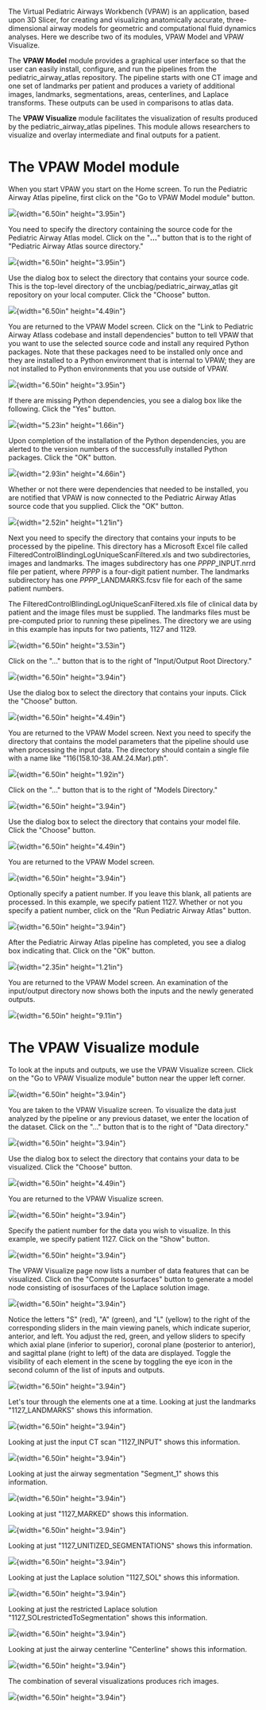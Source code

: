 The Virtual Pediatric Airways Workbench (VPAW) is an application, based
upon 3D Slicer, for creating and visualizing anatomically accurate,
three-dimensional airway models for geometric and computational fluid
dynamics analyses. Here we describe two of its modules, VPAW Model and
VPAW Visualize.

The **VPAW Model** module provides a graphical user interface so that
the user can easily install, configure, and run the pipelines from the
pediatric_airway_atlas repository. The pipeline starts with one CT image
and one set of landmarks per patient and produces a variety of
additional images, landmarks, segmentations, areas, centerlines, and
Laplace transforms. These outputs can be used in comparisons to atlas
data.

The **VPAW Visualize** module facilitates the visualization of results
produced by the pediatric_airway_atlas pipelines. This module allows
researchers to visualize and overlay intermediate and final outputs for
a patient.

# The VPAW Model module

When you start VPAW you start on the Home screen. To run the Pediatric
Airway Atlas pipeline, first click on the "Go to VPAW Model module"
button.

![](./media/image8.png){width="6.50in" height="3.95in"}

You need to specify the directory containing the source code for the
Pediatric Airway Atlas model. Click on the "**\...**" button that is to
the right of "Pediatric Airway Atlas source directory."

![](./media/image29.png){width="6.50in" height="3.95in"}

Use the dialog box to select the directory that contains your source
code. This is the top-level directory of the
uncbiag/pediatric_airway_atlas git repository on your local computer.
Click the "Choose" button.

![](./media/image18.png){width="6.50in" height="4.49in"}

You are returned to the VPAW Model screen. Click on the "Link to
Pediatric Airway Atlass codebase and install dependencies" button to
tell VPAW that you want to use the selected source code and install any
required Python packages. Note that these packages need to be installed
only once and they are installed to a Python environment that is
internal to VPAW; they are not installed to Python environments that you
use outside of VPAW.

![](./media/image23.png){width="6.50in" height="3.95in"}

If there are missing Python dependencies, you see a dialog box like the
following. Click the "Yes" button.

![](./media/image21.png){width="5.23in" height="1.66in"}

Upon completion of the installation of the Python dependencies, you are
alerted to the version numbers of the successfully installed Python
packages. Click the "OK" button.

![](./media/image7.png){width="2.93in" height="4.66in"}

Whether or not there were dependencies that needed to be installed, you
are notified that VPAW is now connected to the Pediatric Airway Atlas
source code that you supplied. Click the "OK" button.

![](./media/image6.png){width="2.52in" height="1.21in"}

Next you need to specify the directory that contains your inputs to be
processed by the pipeline. This directory has a Microsoft Excel file
called FilteredControlBlindingLogUniqueScanFiltered.xls and two
subdirectories, images and landmarks. The images subdirectory has one
*PPPP*\_INPUT.nrrd file per patient, where *PPPP* is a four-digit
patient number. The landmarks subdirectory has one
*PPPP*\_LANDMARKS.fcsv file for each of the same patient numbers.

The FilteredControlBlindingLogUniqueScanFiltered.xls file of clinical
data by patient and the image files must be supplied. The landmarks
files must be pre-computed prior to running these pipelines. The
directory we are using in this example has inputs for two patients, 1127
and 1129.

![](./media/image1.png){width="6.50in" height="3.53in"}

Click on the "\..." button that is to the right of "Input/Output Root
Directory."

![](./media/image23.png){width="6.50in" height="3.94in"}

Use the dialog box to select the directory that contains your inputs.
Click the "Choose" button.

![](./media/image26.png){width="6.50in" height="4.49in"}

You are returned to the VPAW Model screen. Next you need to specify the
directory that contains the model parameters that the pipeline should
use when processing the input data. The directory should contain a
single file with a name like "116(158.10-38.AM.24.Mar).pth".

![](./media/image27.png){width="6.50in" height="1.92in"}

Click on the "\..." button that is to the right of "Models Directory."

![](./media/image9.png){width="6.50in" height="3.94in"}

Use the dialog box to select the directory that contains your model
file. Click the "Choose" button.

![](./media/image4.png){width="6.50in" height="4.49in"}

You are returned to the VPAW Model screen.

![](./media/image13.png){width="6.50in" height="3.94in"}

Optionally specify a patient number. If you leave this blank, all
patients are processed. In this example, we specify patient 1127.
Whether or not you specify a patient number, click on the "Run Pediatric
Airway Atlas" button.

![](./media/image22.png){width="6.50in" height="3.94in"}

After the Pediatric Airway Atlas pipeline has completed, you see a
dialog box indicating that. Click on the "OK" button.

![](./media/image2.png){width="2.35in"
height="1.21in"}

You are returned to the VPAW Model screen. An examination of the
input/output directory now shows both the inputs and the newly generated
outputs.

![](./media/image5.png){width="6.50in" height="9.11in"}

# The VPAW Visualize module

To look at the inputs and outputs, we use the VPAW Visualize screen.
Click on the "Go to VPAW Visualize module" button near the upper left
corner.

![](./media/image22.png){width="6.50in" height="3.94in"}

You are taken to the VPAW Visualize screen. To visualize the data just
analyzed by the pipeline or any previous dataset, we enter the location
of the dataset. Click on the "\..." button that is to the right of "Data
directory."

![](./media/image28.png){width="6.50in" height="3.94in"}

Use the dialog box to select the directory that contains your data to be
visualized. Click the "Choose" button.

![](./media/image3.png){width="6.50in" height="4.49in"}

You are returned to the VPAW Visualize screen.

![](./media/image12.png){width="6.50in" height="3.94in"}

Specify the patient number for the data you wish to visualize. In this
example, we specify patient 1127. Click on the "Show" button.

![](./media/image11.png){width="6.50in" height="3.94in"}

The VPAW Visualize page now lists a number of data features that can be
visualized. Click on the "Compute Isosurfaces" button to generate a
model node consisting of isosurfaces of the Laplace solution image.

![](./media/image20.png){width="6.50in" height="3.94in"}

Notice the letters "S" (red), "A" (green), and "L" (yellow) to the right
of the corresponding sliders in the main viewing panels, which indicate
superior, anterior, and left. You adjust the red, green, and yellow
sliders to specify which axial plane (inferior to superior), coronal
plane (posterior to anterior), and sagittal plane (right to left) of the
data are displayed. Toggle the visibility of each element in the scene
by toggling the eye icon in the second column of the list of inputs and
outputs.

![](./media/image19.png){width="6.50in" height="3.94in"}

Let's tour through the elements one at a time. Looking at just the
landmarks "1127_LANDMARKS" shows this information.

![](./media/image16.png){width="6.50in" height="3.94in"}

Looking at just the input CT scan "1127_INPUT" shows this information.

![](./media/image24.png){width="6.50in" height="3.94in"}

Looking at just the airway segmentation "Segment_1" shows this
information.

![](./media/image30.png){width="6.50in" height="3.94in"}

Looking at just "1127_MARKED" shows this information.

![](./media/image14.png){width="6.50in" height="3.94in"}

Looking at just "1127_UNITIZED_SEGMENTATIONS" shows this information.

![](./media/image15.png){width="6.50in" height="3.94in"}

Looking at just the Laplace solution "1127_SOL" shows this information.

![](./media/image17.png){width="6.50in" height="3.94in"}

Looking at just the restricted Laplace solution
"1127_SOLrestrictedToSegmentation" shows this information.

![](./media/image25.png){width="6.50in" height="3.94in"}

Looking at just the airway centerline "Centerline" shows this
information.

![](./media/image10.png){width="6.50in" height="3.94in"}

The combination of several visualizations produces rich images.

![](./media/image19.png){width="6.50in" height="3.94in"}
